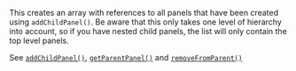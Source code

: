 This creates an array with references to all panels that have been created using `addChildPanel()`. Be aware that this only takes one level of hierarchy into account, so if you have nested child panels, the list will only contain the top level panels.

See [`addChildPanel()`](/scripting/scripting-api/scriptpanel#addchildpanel), [`getParentPanel()`](/scripting/scripting-api/scriptpanel#getparentpanel) and [`removeFromParent()`](/scripting/scripting-api/scriptpanel#removefromparent)